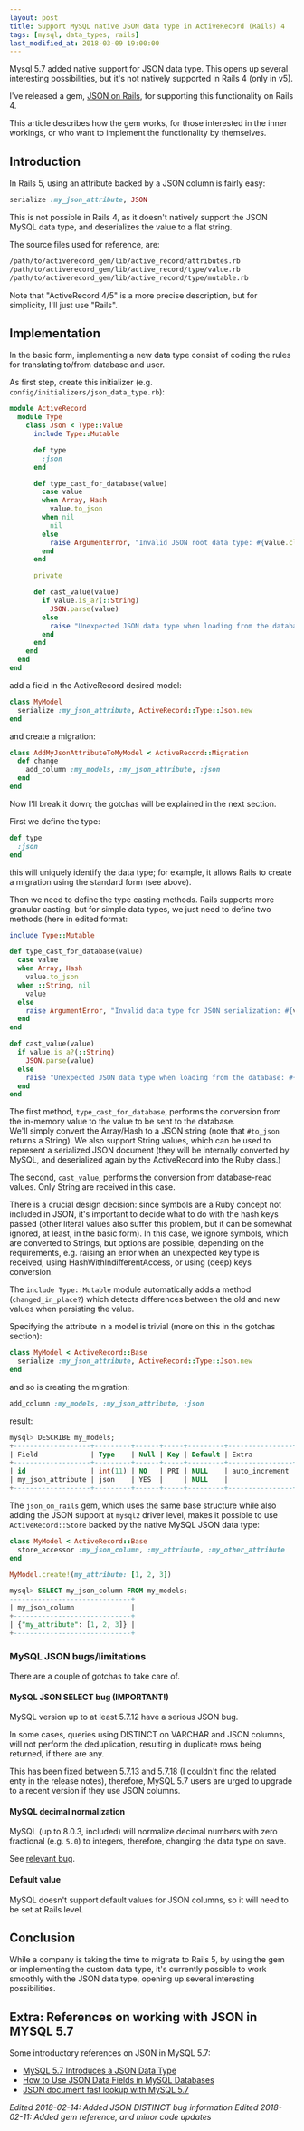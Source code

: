 ```yaml
---
layout: post
title: Support MySQL native JSON data type in ActiveRecord (Rails) 4
tags: [mysql, data_types, rails]
last_modified_at: 2018-03-09 19:00:00
---
```


Mysql 5.7 added native support for JSON data type. This opens up several interesting possibilities, but it's not natively supported in Rails 4 (only in v5).

I've released a gem, [JSON on Rails](https://github.com/saveriomiroddi/json_on_rails), for supporting this functionality on Rails 4.

This article describes how the gem works, for those interested in the inner workings, or who want to implement the functionality by themselves.

## Introduction

In Rails 5, using an attribute backed by a JSON column is fairly easy:

```ruby
serialize :my_json_attribute, JSON
```

This is not possible in Rails 4, as it doesn't natively support the JSON MySQL data type, and deserializes the value to a flat string.

The source files used for reference, are:

```sh
/path/to/activerecord_gem/lib/active_record/attributes.rb
/path/to/activerecord_gem/lib/active_record/type/value.rb
/path/to/activerecord_gem/lib/active_record/type/mutable.rb
```

Note that "ActiveRecord 4/5" is a more precise description, but for simplicity, I'll just use "Rails".

## Implementation

In the basic form, implementing a new data type consist of coding the rules for translating to/from database and user.

As first step, create this initializer (e.g. `config/initializers/json_data_type.rb`):

```ruby
module ActiveRecord
  module Type
    class Json < Type::Value
      include Type::Mutable

      def type
        :json
      end

      def type_cast_for_database(value)
        case value
        when Array, Hash
          value.to_json
        when nil
          nil
        else
          raise ArgumentError, "Invalid JSON root data type: #{value.class} (only Hash/Array/nil supported)"
        end
      end

      private

      def cast_value(value)
        if value.is_a?(::String)
          JSON.parse(value)
        else
          raise "Unexpected JSON data type when loading from the database: #{value.class}"
        end
      end
    end
  end
end
```

add a field in the ActiveRecord desired model:

```ruby
class MyModel
  serialize :my_json_attribute, ActiveRecord::Type::Json.new
end
```

and create a migration:

```ruby
class AddMyJsonAttributeToMyModel < ActiveRecord::Migration
  def change
    add_column :my_models, :my_json_attribute, :json
  end
end
```

Now I'll break it down; the gotchas will be explained in the next section.

First we define the type:

```ruby
def type
  :json
end
```

this will uniquely identify the data type; for example, it allows Rails to create a migration using the standard form (see above).

Then we need to define the type casting methods. Rails supports more granular casting, but for simple data types, we just need to define two methods (here in edited format:

```ruby
include Type::Mutable

def type_cast_for_database(value)
  case value
  when Array, Hash
    value.to_json
  when ::String, nil
    value
  else
    raise ArgumentError, "Invalid data type for JSON serialization: #{value.class}  (only Hash/Array/nil supported)"
  end
end

def cast_value(value)
  if value.is_a?(::String)
    JSON.parse(value)
  else
    raise "Unexpected JSON data type when loading from the database: #{value.class}"
  end
end
```

The first method, `type_cast_for_database`, performs the conversion from the in-memory value to the value to be sent to the database.  
We'll simply convert the Array/Hash to a JSON string (note that `#to_json` returns a String). We also support String values, which can be used to represent a serialized JSON document (they will be internally converted by MySQL, and deserialized again by the ActiveRecord into the Ruby class.)

The second, `cast_value`, performs the conversion from database-read values. Only String are received in this case.

There is a crucial design decision: since symbols are a Ruby concept not included in JSON, it's important to decide what to do with the hash keys passed (other literal values also suffer this problem, but it can be somewhat ignored, at least, in the basic form). In this case, we ignore symbols, which are converted to Strings, but options are possible, depending on the requirements, e.g. raising an error when an unexpected key type is received, using HashWithIndifferentAccess, or using (deep) keys conversion.

The `include Type::Mutable` module automatically adds a method (`changed_in_place?`) which detects differences between the old and new values when persisting the value.

Specifying the attribute in a model is trivial (more on this in the gotchas section):

```ruby
class MyModel < ActiveRecord::Base
  serialize :my_json_attribute, ActiveRecord::Type::Json.new
end
```

and so is creating the migration:

```ruby
add_column :my_models, :my_json_attribute, :json
```

result:

```sql
mysql> DESCRIBE my_models;
+-------------------+---------+------+-----+---------+----------------+
| Field             | Type    | Null | Key | Default | Extra          |
+-------------------+---------+------+-----+---------+----------------+
| id                | int(11) | NO   | PRI | NULL    | auto_increment |
| my_json_attribute | json    | YES  |     | NULL    |                |
+-------------------+---------+------+-----+---------+----------------+
```

The `json_on_rails` gem, which uses the same base structure while also adding the JSON support at `mysql2` driver level, makes it possible to use `ActiveRecord::Store` backed by the native MySQL JSON data type:

```ruby
class MyModel < ActiveRecord::Base
  store_accessor :my_json_column, :my_attribute, :my_other_attribute
end

MyModel.create!(my_attribute: [1, 2, 3])
```

```sql
mysql> SELECT my_json_column FROM my_models;
------------------------------+
| my_json_column              |
+-----------------------------+
| {"my_attribute": [1, 2, 3]} |
+-----------------------------+
```

### MySQL JSON bugs/limitations

There are a couple of gotchas to take care of.

#### MySQL JSON SELECT bug (IMPORTANT!)

MySQL version up to at least 5.7.12 have a serious JSON bug.

In some cases, queries using DISTINCT on VARCHAR and JSON columns, will not perform the deduplication, resulting in duplicate rows being returned, if there are any.

This has been fixed between 5.7.13 and 5.7.18 (I couldn't find the related enty in the release notes), therefore, MySQL 5.7 users are urged to upgrade to a recent version if they use JSON columns.

#### MySQL decimal normalization

MySQL (up to 8.0.3, included) will normalize decimal numbers with zero fractional (e.g. `5.0`) to integers, therefore, changing the data type on save.

See [relevant bug](https://bugs.mysql.com/bug.php?id=88230).

#### Default value

MySQL doesn't support default values for JSON columns, so it will need to be set at Rails level.

## Conclusion

While a company is taking the time to migrate to Rails 5, by using the gem or implementing the custom data type, it's currently possible to work smoothly with the JSON data type, opening up several interesting possibilities.

## Extra: References on working with JSON in MYSQL 5.7

Some introductory references on JSON in MySQL 5.7:

- [MySQL 5.7 Introduces a JSON Data Type](https://lornajane.net/posts/2016/mysql-5-7-json-features)
- [How to Use JSON Data Fields in MySQL Databases](https://www.sitepoint.com/use-json-data-fields-mysql-databases/)
- [JSON document fast lookup with MySQL 5.7](https://www.percona.com/blog/2016/03/07/json-document-fast-lookup-with-mysql-5-7/)

*Edited 2018-02-14: Added JSON DISTINCT bug information*
*Edited 2018-02-11: Added gem reference, and minor code updates*
